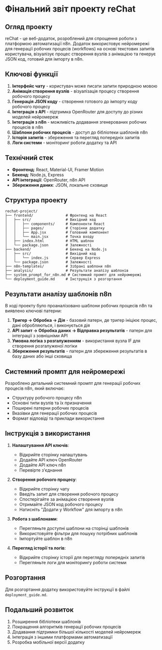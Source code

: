 # Фінальний звіт проекту reChat

## Огляд проекту
reChat - це веб-додаток, розроблений для спрощення роботи з платформою автоматизації n8n. Додаток використовує нейромережі для генерації робочих процесів (workflows) на основі текстових запитів користувача, візуалізує процес створення вузлів з анімацією та генерує JSON код, готовий для імпорту в n8n.

## Ключові функції
1. **Інтерфейс чату** - користувач може писати запити природною мовою
2. **Анімація створення вузлів** - візуалізація процесу створення робочого процесу
3. **Генерація JSON коду** - створення готового до імпорту коду робочого процесу
4. **Інтеграція з API** - підтримка OpenRouter для доступу до різних моделей нейромереж
5. **Інтеграція з n8n** - можливість додавання згенерованих робочих процесів в n8n
6. **Шаблони робочих процесів** - доступ до бібліотеки шаблонів n8n
7. **Історія запитів** - збереження та перегляд попередніх запитів
8. **Логи системи** - моніторинг роботи додатку та API

## Технічний стек
- **Фронтенд**: React, Material-UI, Framer Motion
- **Бекенд**: Node.js, Express
- **API інтеграції**: OpenRouter, n8n API
- **Збереження даних**: JSON, локальне сховище

## Структура проекту
```
rechat-project/
├── frontend/               # Фронтенд на React
│   ├── src/                # Вихідний код
│   │   ├── components/     # Компоненти React
│   │   ├── pages/          # Сторінки додатку
│   │   ├── App.jsx         # Головний компонент
│   │   └── main.jsx        # Точка входу
│   ├── index.html          # HTML шаблон
│   └── package.json        # Залежності
├── backend/                # Бекенд на Node.js
│   ├── src/                # Вихідний код
│   │   └── index.js        # Сервер Express
│   └── package.json        # Залежності
├── n8n-templates/          # Зібрані шаблони n8n
├── analysis/               # Результати аналізу шаблонів
├── system_prompt_for_n8n.md # Системний промпт для нейромережі
└── deployment_guide.md     # Інструкція з розгортання
```

## Результати аналізу шаблонів n8n
В ході проекту було проаналізовано шаблони робочих процесів n8n та виявлено ключові патерни:
1. **Тригер -> Обробка -> Дія** - базовий патерн, де тригер ініціює процес, дані обробляються, і виконується дія
2. **API запит -> Обробка даних -> Відправка результатів** - патерн для інтеграції з зовнішніми API
3. **Умовна логіка з розгалуженням** - використання вузла IF для створення розгалуженої логіки
4. **Збереження результатів** - патерн для збереження результатів в базу даних або інші сховища

## Системний промпт для нейромережі
Розроблено детальний системний промпт для генерації робочих процесів n8n, який включає:
- Структуру робочого процесу n8n
- Основні типи вузлів та їх призначення
- Поширені патерни робочих процесів
- Вказівки для генерації робочих процесів
- Формат відповіді та приклади використання

## Інструкція з використання
1. **Налаштування API ключів**:
   - Відкрийте сторінку налаштувань
   - Додайте API ключ OpenRouter
   - Додайте API ключ n8n
   - Перевірте з'єднання

2. **Створення робочого процесу**:
   - Відкрийте сторінку чату
   - Введіть запит для створення робочого процесу
   - Спостерігайте за анімацією створення вузлів
   - Отримайте JSON код робочого процесу
   - Натисніть "Додати у Workflow" для імпорту в n8n

3. **Робота з шаблонами**:
   - Перегляньте доступні шаблони на сторінці шаблонів
   - Використовуйте фільтри для пошуку потрібних шаблонів
   - Імпортуйте шаблон в n8n

4. **Перегляд історії та логів**:
   - Відкрийте сторінку історії для перегляду попередніх запитів
   - Перегляньте логи для моніторингу роботи системи

## Розгортання
Для розгортання додатку використовуйте інструкції в файлі `deployment_guide.md`.

## Подальший розвиток
1. Розширення бібліотеки шаблонів
2. Покращення алгоритмів генерації робочих процесів
3. Додавання підтримки більшої кількості моделей нейромереж
4. Інтеграція з іншими платформами автоматизації
5. Розробка мобільної версії додатку

